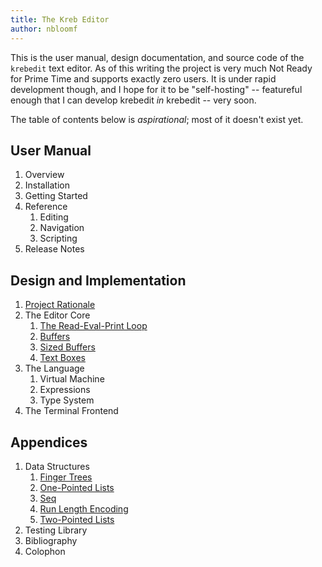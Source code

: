 ```yaml
---
title: The Kreb Editor
author: nbloomf
---
```


<section>

This is the user manual, design documentation, and source code of the `krebedit` text editor. As of this writing the project is very much Not Ready for Prime Time and supports exactly zero users. It is under rapid development though, and I hope for it to be "self-hosting" -- featureful enough that I can develop krebedit _in_ krebedit -- very soon.

The table of contents below is _aspirational_; most of it doesn't exist yet.

</section>



User Manual
-----------

1. Overview
1. Installation
1. Getting Started
1. Reference
    1. Editing
    1. Navigation
    1. Scripting
1. Release Notes



Design and Implementation
-------------------------

1. [Project Rationale](html/Rationale.html)
1. The Editor Core
    1. [The Read-Eval-Print Loop](html/ReplT.html)
    1. [Buffers](html/Buffer.html)
    1. [Sized Buffers](html/SizedBuffer.html)
    1. [Text Boxes](html/TextBox.html)
1. The Language
    1. Virtual Machine
    1. Expressions
    1. Type System
1. The Terminal Frontend



Appendices
----------

1. Data Structures
    1. [Finger Trees](html/FingerTree.html)
    1. [One-Pointed Lists](html/OnePointedList.html)
    1. [Seq](html/Seq.html)
    1. [Run Length Encoding](html/RunLengthEncoding.html)
    1. [Two-Pointed Lists](html/TwoPointedList.html)
1. Testing Library
1. Bibliography
1. Colophon
